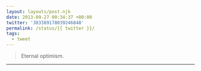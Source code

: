 ```yaml
---
layout: layouts/post.njk
date: 2013-09-27 00:34:37 +00:00
twitter: '383389178039246848'
permalink: /status/{{ twitter }}/
tags: 
  - tweet
---
```


> Eternal optimism.

---
